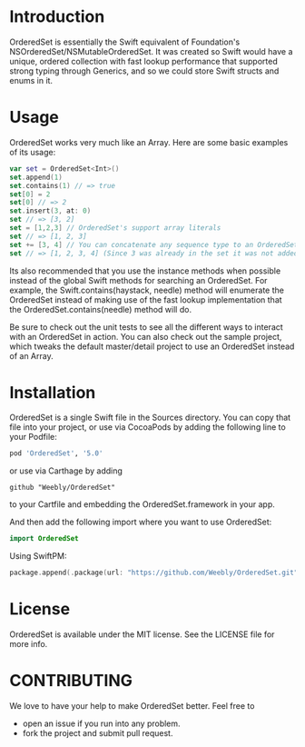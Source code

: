 # Introduction

OrderedSet is essentially the Swift equivalent of Foundation's NSOrderedSet/NSMutableOrderedSet. It
was created so Swift would have a unique, ordered collection with fast lookup performance that
supported strong typing through Generics, and so we could store Swift structs and enums in it.

# Usage

OrderedSet works very much like an Array. Here are some basic examples of its usage:

```swift
var set = OrderedSet<Int>()
set.append(1)
set.contains(1) // => true
set[0] = 2
set[0] // => 2
set.insert(3, at: 0)
set // => [3, 2]
set = [1,2,3] // OrderedSet's support array literals
set // => [1, 2, 3]
set += [3, 4] // You can concatenate any sequence type to an OrderedSet
set // => [1, 2, 3, 4] (Since 3 was already in the set it was not added again)
```

Its also recommended that you use the instance methods when possible instead of the global Swift
methods for searching an OrderedSet. For example, the Swift.contains(haystack, needle) method will
enumerate the OrderedSet instead of making use of the fast lookup implementation that the
OrderedSet.contains(needle) method will do.

Be sure to check out the unit tests to see all the different ways to interact with an OrderedSet in
action. You can also check out the sample project, which tweaks the default master/detail project to
use an OrderedSet instead of an Array.

# Installation

OrderedSet is a single Swift file in the Sources directory. You can copy that file into your
project, or use via CocoaPods by adding the following line to your Podfile:

```ruby
pod 'OrderedSet', '5.0'
```

or use via Carthage by adding

```
github "Weebly/OrderedSet"
```

to your Cartfile and embedding the OrderedSet.framework in your app.

And then add the following import where you want to use OrderedSet:

```swift
import OrderedSet
```

Using SwiftPM:

```swift
package.append(.package(url: "https://github.com/Weebly/OrderedSet.git", .upToNextMajor(from: "5.0.0")))
```

# License

OrderedSet is available under the MIT license. See the LICENSE file for more info.

# CONTRIBUTING

We love to have your help to make OrderedSet better. Feel free to

* open an issue if you run into any problem.
* fork the project and submit pull request.

